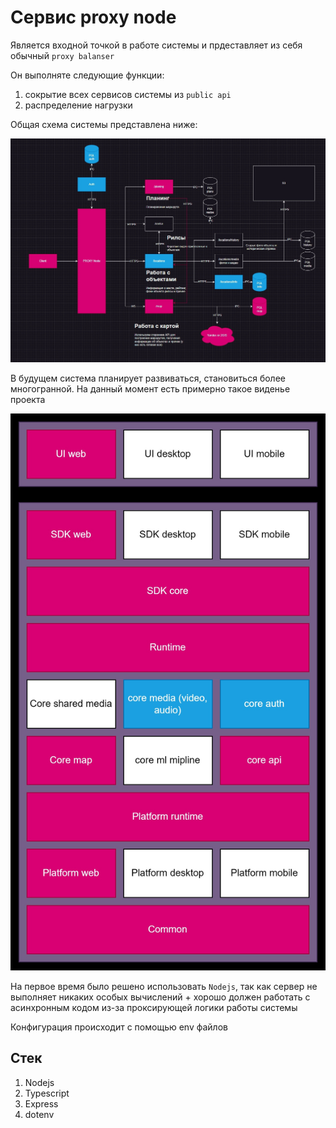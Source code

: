 # Сервис proxy node

Является входной точкой в работе системы и прдеставляет из себя обычный `proxy balanser`

Он выполняте следующие функции:

1) сокрытие всех сервисов системы из `public api`
2) распределение нагрузки

Общая схема системы представлена ниже:

![Ахитектура системы](./docs/architecture.jpg)

В будущем система планирует развиваться, становиться более многогранной.
На данный момент есть примерно такое виденье проекта

![Новая ахитектура системы](./docs/arch-next.jpg)

На первое время было решено использовать `Nodejs`, так как сервер не выполняет никаких особых вычислений + хорошо должен работать с асинхронным кодом из-за проксирующей логики работы системы

Конфигурация происходит с помощью env файлов

## Стек

1) Nodejs
2) Typescript
3) Express
4) dotenv
